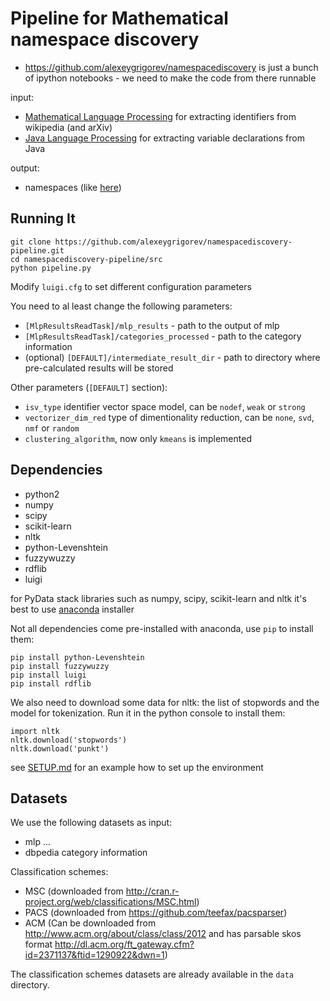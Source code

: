 # Pipeline for Mathematical namespace discovery

- https://github.com/alexeygrigorev/namespacediscovery is just a bunch of ipython notebooks - we need to make the code from there runnable

input:

- [Mathematical Language Processing](https://github.com/TU-Berlin/project-mlp) for extracting identifiers from wikipedia (and arXiv)
- [Java Language Processing](https://github.com/alexeygrigorev/JLP) for extracting variable declarations from Java

output:

- namespaces (like [here](http://0agr.ru/wiki/index.php/Discovered_namespaces))


## Running It

    git clone https://github.com/alexeygrigorev/namespacediscovery-pipeline.git
    cd namespacediscovery-pipeline/src
    python pipeline.py


Modify `luigi.cfg` to set different configuration parameters 

You need to al least change the following parameters:

- `[MlpResultsReadTask]/mlp_results` - path to the output of mlp
- `[MlpResultsReadTask]/categories_processed` - path to the category information
- (optional) `[DEFAULT]/intermediate_result_dir` - path to directory where pre-calculated results will be stored 


Other parameters (`[DEFAULT]` section): 

- `isv_type` identifier vector space model, can be `nodef`, `weak` or `strong`
- `vectorizer_dim_red` type of dimentionality reduction, can be `none`, `svd`, `nmf` or `random`
- `clustering_algorithm`, now only `kmeans` is implemented 


## Dependencies 

- python2
- numpy 
- scipy
- scikit-learn
- nltk
- python-Levenshtein
- fuzzywuzzy
- rdflib
- luigi 


for PyData stack libraries such as numpy, scipy, scikit-learn and nltk 
it's best to use [anaconda](http://docs.continuum.io/anaconda/install) 
installer 

Not all dependencies come pre-installed with anaconda, use `pip` to install them:

    pip install python-Levenshtein
    pip install fuzzywuzzy
    pip install luigi
    pip install rdflib


We also need to download some data for nltk: the list of stopwords and the model 
for tokenization. Run it in the python console to install them:

    import nltk
    nltk.download('stopwords')
    nltk.download('punkt')


see [SETUP.md](SETUP.md) for an example how to set up the environment


## Datasets 

We use the following datasets as input:


- mlp ... 
- dbpedia category information


Classification schemes:

- MSC (downloaded from http://cran.r-project.org/web/classifications/MSC.html)
- PACS (downloaded from https://github.com/teefax/pacsparser)
- ACM (Can be downloaded from http://www.acm.org/about/class/class/2012 and has parsable skos format http://dl.acm.org/ft_gateway.cfm?id=2371137&ftid=1290922&dwn=1)

The classification schemes datasets are already available in the `data` directory.

